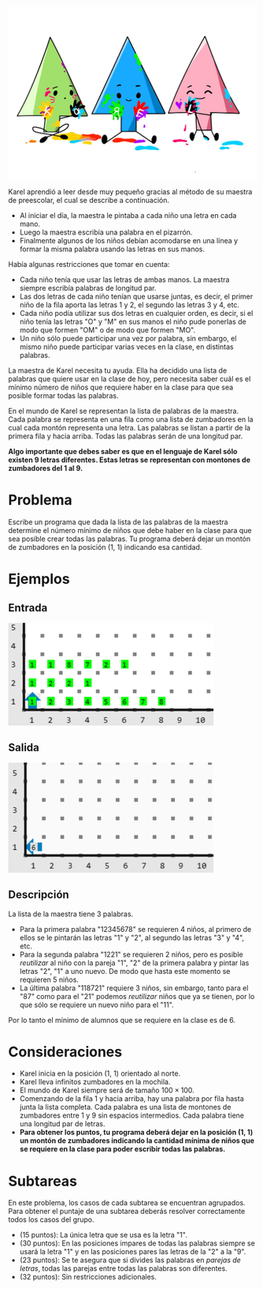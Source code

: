 ![Ilustracion](mensajes.jpeg)

Karel aprendió a leer desde muy pequeño gracias al método de su maestra de preescolar, el cual se describe a continuación.

- Al iniciar el día, la maestra le pintaba a cada niño una letra en cada mano.
- Luego la maestra escribía una palabra en el pizarrón.
- Finalmente algunos de los niños debían acomodarse en una línea y formar la misma palabra usando las letras en sus manos.

Había algunas restricciones que tomar en cuenta:

- Cada niño tenía que usar las letras de ambas manos. La maestra siempre escribía palabras de longitud par.
- Las dos letras de cada niño tenían que usarse juntas, es decir, el primer niño de la fila aporta las letras 1 y 2, el segundo las letras 3 y 4, etc.
- Cada niño podía utilizar sus dos letras en cualquier orden, es decir, si el niño tenía las letras "O" y "M" en sus manos el niño pude ponerlas de modo que formen "OM" o de modo que formen "MO".
- Un niño sólo puede participar una vez por palabra, sin embargo, el mismo niño puede participar varias veces en la clase, en distintas palabras.

La maestra de Karel necesita tu ayuda. Ella ha decidido una lista de palabras que quiere usar en la clase de hoy, pero necesita saber cuál es el mínimo número de niños que requiere haber en la clase para que sea posible formar todas las palabras.

En el mundo de Karel se representan la lista de palabras de la maestra. Cada palabra se representa en una fila como una lista de zumbadores en la cual cada montón representa una letra. Las palabras se listan a partir de la primera fila y hacia arriba. Todas las palabras serán de una longitud par.

**Algo importante que debes saber es que en el lenguaje de Karel sólo existen 9 letras diferentes. Estas letras se representan con montones de zumbadores del 1 al 9.**

# Problema

Escribe un programa que dada la lista de las palabras de la maestra determine el número mínimo de niños que debe haber en la clase para que sea posible crear todas las palabras. Tu programa deberá dejar un montón de zumbadores en la posición (1, 1) indicando esa cantidad.

# Ejemplos

## Entrada

![Mundo de entrada](mensajes.in.png)

## Salida

![Mundo de salida](mensajes.out.png)

## Descripción

La lista de la maestra tiene 3 palabras.

- Para la primera palabra "12345678" se requieren 4 niños, al primero de ellos se le pintarán las letras "1" y "2", al segundo las letras "3" y "4", etc.
- Para la segunda palabra "1221" se requieren 2 niños, pero es posible _reutilizar_ al niño con la pareja "1", "2" de la primera palabra y pintar las letras "2", "1" a uno nuevo. De modo que hasta este momento se requieren 5 niños.
- La última palabra "118721" requiere 3 niños, sin embargo, tanto para el "87" como para el "21" podemos _reutilizar_ niños que ya se tienen, por lo que sólo se requiere un nuevo niño para el "11".

Por lo tanto el mínimo de alumnos que se requiere en la clase es de 6.

# Consideraciones

- Karel inicia en la posición (1, 1) orientado al norte.
- Karel lleva infinitos zumbadores en la mochila.
- El mundo de Karel siempre será de tamaño $100 \times 100$.
- Comenzando de la fila 1 y hacia arriba, hay una palabra por fila hasta junta la lista completa. Cada palabra es una lista de montones de zumbadores entre $1$ y $9$ sin espacios intermedios. Cada palabra tiene una longitud par de letras.
- **Para obtener los puntos, tu programa deberá dejar en la posición (1, 1) un montón de zumbadores indicando la cantidad mínima de niños que se requiere en la clase para poder escribir todas las palabras.**

# Subtareas

En este problema, los casos de cada subtarea se encuentran agrupados. Para obtener el puntaje de una subtarea deberás resolver correctamente todos los casos del grupo.

- (15 puntos): La única letra que se usa es la letra "1".
- (30 puntos): En las posiciones impares de todas las palabras siempre se usará la letra "1" y en las posiciones pares las letras de la "2" a la "9".
- (23 puntos): Se te asegura que si divides las palabras en _parejas de letras_, todas las parejas entre todas las palabras son diferentes.
- (32 puntos): Sin restricciones adicionales.
